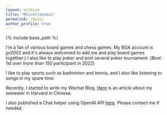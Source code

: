 ```yaml
---
layout: archive
title: "Miscellaneous"
permalink: /misc/
author_profile: true
---
```

{% include base_path %}

I'm a fan of various board games and chess games. My BGA account is *jyi2002* and it's always welcomed to add me and play board games together:) I also like to play poker and joint several poker tournament. (*Best: 1st over more than 150 participant in 2022*)

I like to play sports such as badminton and tennis, and I also like listening to songs in my spare time.

Recently, I started to write my Wechat Blog. [Here](https://mp.weixin.qq.com/s/jF3f3R8vkk8CMpqDf0QQIw) is an article about my semester in Harvard in Chinese.

I also published a Chat helper using OpenAI API [here](https://chat.jyi2002.com/). Please contact me if needed.
